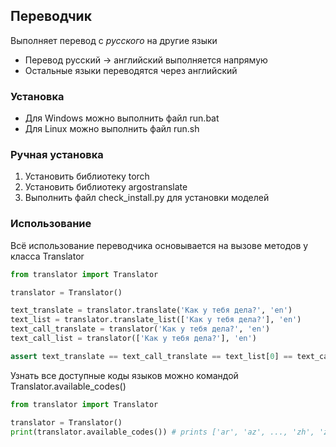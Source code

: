 ## Переводчик
Выполняет перевод с *русского* на другие языки
* Перевод русский -> английский выполняется напрямую
* Остальные языки переводятся через английский
### Установка
* Для Windows можно выполнить файл run.bat
* Для Linux можно выполнить файл run.sh
### Ручная установка
1. Установить библиотеку torch
1. Установить библиотеку argostranslate
1. Выполнить файл check_install.py для установки моделей
### Использование
Всё использование переводчика основывается на вызове методов у класса Translator
```python
from translator import Translator

translator = Translator()

text_translate = translator.translate('Как у тебя дела?', 'en')
text_list = translator.translate_list(['Как у тебя дела?'], 'en')
text_call_translate = translator('Как у тебя дела?', 'en')
text_call_list = translator(['Как у тебя дела?'], 'en')

assert text_translate == text_call_translate == text_list[0] == text_call_list[0]
```
Узнать все доступные коды языков можно командой Translator.available_codes()
```python
from translator import Translator

translator = Translator()
print(translator.available_codes()) # prints ['ar', 'az', ..., 'zh', 'zt']
```
